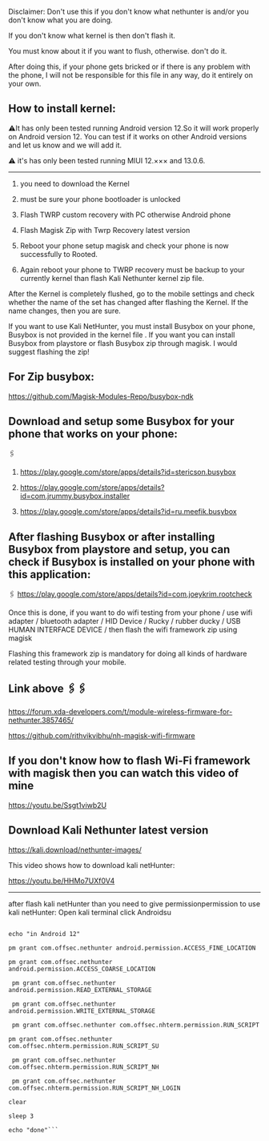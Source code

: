 Disclaimer: Don't use this if you don't know what nethunter is and/or you don't know what you are doing. 

If you don't know what kernel is then don't flash it. 

You must know about it if you want to flush, otherwise. don't do it.

After doing this, if your phone gets bricked or if there is any problem with the phone, I will not be responsible for this file in any way, do it entirely on your own.


How to install kernel: 
---------------------------------------------------------------

⚠️It has only been tested running Android version 12.So 
it will work properly on Android version 12.
You can test if it works on other Android versions and let us know and we will add it.

⚠️ it's has only been tested running MIUI 12.××× and 13.0.6. 

------------------------------------------------------------------------------------------
1) you need to download the Kernel

2) must be sure your phone bootloader is unlocked 

3) Flash TWRP custom recovery with PC otherwise Android phone

4) Flash Magisk Zip with Twrp Recovery latest version

5) Reboot your phone setup magisk and check your phone is now successfully to Rooted.

6) Again reboot your phone to TWRP recovery must be backup to your currently kernel than flash Kali Nethunter kernel zip file.


After the Kernel is completely flushed, go to the mobile settings and check whether the name of the set has changed after flashing the Kernel. If the name changes, then you are sure.

If you want to use Kali NetHunter, you must install Busybox  on your phone, Busybox  is not provided in the kernel file . If you want you can install Busybox  from playstore or flash Busybox  zip through magisk. I would suggest flashing the zip!

## For Zip busybox:
https://github.com/Magisk-Modules-Repo/busybox-ndk

## Download and setup some Busybox  for your phone that works on your phone: 

🖇️

1.  https://play.google.com/store/apps/details?id=stericson.busybox

2. https://play.google.com/store/apps/details?id=com.jrummy.busybox.installer

3. https://play.google.com/store/apps/details?id=ru.meefik.busybox


## After flashing Busybox  or after installing Busybox  from playstore and setup, you can check if Busybox  is installed on your phone with this application: 

🖇️ https://play.google.com/store/apps/details?id=com.joeykrim.rootcheck


Once this is done, if you want to do wifi testing from your phone / use wifi adapter / bluetooth adapter / HID Device / Rucky / rubber ducky / USB HUMAN INTERFACE DEVICE / then flash the wifi framework zip using magisk 

 Flashing this framework zip is mandatory for doing all kinds of hardware related testing through your mobile.
 
 
## Link above 🖇️🖇️
https://forum.xda-developers.com/t/module-wireless-firmware-for-nethunter.3857465/

https://github.com/rithvikvibhu/nh-magisk-wifi-firmware

## If you don't know how to flash Wi-Fi framework with magisk then you can watch this video of mine
https://youtu.be/Ssgt1viwb2U


## Download Kali Nethunter latest version 
https://kali.download/nethunter-images/

This video shows how to download kali netHunter:

https://youtu.be/HHMo7UXf0V4

----------------------------------------------------------------------------------------
after flash kali netHunter than you need to give permissionpermission to use kali netHunter: 
Open kali terminal
click Androidsu 

``` echo "FIX NETHUNTER PERMISSIONS"

echo "in Android 12"

pm grant com.offsec.nethunter android.permission.ACCESS_FINE_LOCATION 

pm grant com.offsec.nethunter android.permission.ACCESS_COARSE_LOCATION

 pm grant com.offsec.nethunter android.permission.READ_EXTERNAL_STORAGE

 pm grant com.offsec.nethunter android.permission.WRITE_EXTERNAL_STORAGE

 pm grant com.offsec.nethunter com.offsec.nhterm.permission.RUN_SCRIPT 

pm grant com.offsec.nethunter com.offsec.nhterm.permission.RUN_SCRIPT_SU

 pm grant com.offsec.nethunter com.offsec.nhterm.permission.RUN_SCRIPT_NH

 pm grant com.offsec.nethunter com.offsec.nhterm.permission.RUN_SCRIPT_NH_LOGIN

clear

sleep 3

echo "done"```


